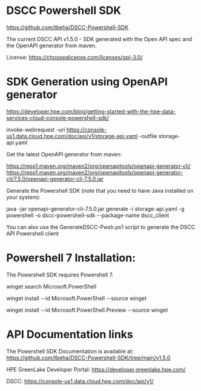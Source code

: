 # DSCC Powershell SDK 

https://github.com/tbeha/DSCC-Powershell-SDK

The current DSCC API v1.5.0 - SDK generated with the Open API spec and the OpenAPI generator from maven. 

License: 
https://choosealicense.com/licenses/gpl-3.0/

# SDK Generation using OpenAPI generator
  
https://developer.hpe.com/blog/getting-started-with-the-hpe-data-services-cloud-console-powershell-sdk/

  invoke-webrequest -uri  https://console-us1.data.cloud.hpe.com/doc/api/v1/storage-api.yaml -outfile storage-api.yaml

Get the latest OpenAPI generator from maven:

https://repo1.maven.org/maven2/org/openapitools/openapi-generator-cli/
https://repo1.maven.org/maven2/org/openapitools/openapi-generator-cli/7.5.0/openapi-generator-cli-7.5.0.jar

Generate the Powershell SDK (note that you need to have Java installed on your system):

  java -jar openapi-generator-cli-7.5.0.jar generate -i storage-api.yaml -g powershell -o dscc-powershell-sdk --package-name dscc_client

You can also use the GenerateDSCC-Pwsh.ps1 script to generate the DSCC API Powershell client 

# Powershell 7 Installation:
The Powershell SDK requires Powershell 7.

winget search Microsoft.PowerShell 

winget install --id Microsoft.PowerShell --source winget

winget install --id Microsoft.PowerShell.Preview --source winget

# API Documentation links

The Powershell SDK Documentation is available at: https://github.com/tbeha/DSCC-Powershell-SDK/tree/main/v1.5.0

HPE GreenLake Developer Portal:  https://developer.greenlake.hpe.com/

DSCC: https://console-us1.data.cloud.hpe.com/doc/api/v1/
